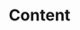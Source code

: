 ---
title: Content
summary: Settings for the Toroidal module in content front matter
weight: 2
Platen:
  Menu:
    CollapseSection: true
---